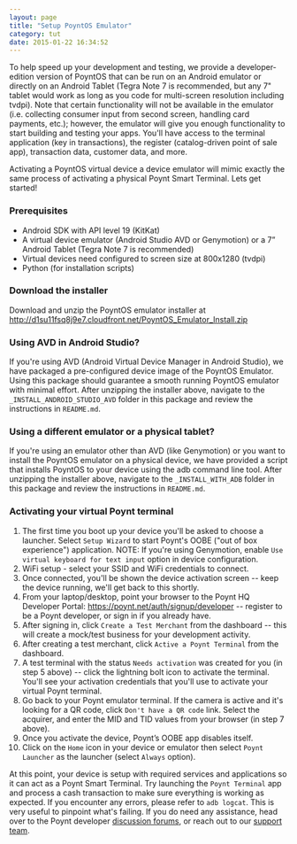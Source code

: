 ```yaml
---
layout: page
title: "Setup PoyntOS Emulator"
category: tut
date: 2015-01-22 16:34:52
---
```


To help speed up your development and testing, we provide a developer-edition version of PoyntOS that can be run on an Android emulator 
or directly on an Android Tablet (Tegra Note 7 is recommended, but any 7" tablet would work as long as you code for multi-screen resolution including tvdpi).
Note that certain functionality will not be available in the emulator (i.e. collecting consumer input from second screen, handling card payments, etc.);
however, the emulator will give you enough functionality to start building and testing your apps. You'll have access to the terminal application (key in 
transactions), the register (catalog-driven point of sale app), transaction data, customer data, and more.

Activating a PoyntOS virtual device a device emulator will mimic exactly the same process of activating a physical Poynt Smart Terminal. Lets get started!

### Prerequisites

* Android SDK with API level 19 (KitKat)
* A virtual device emulator (Android Studio AVD or Genymotion) or a 7” Android Tablet (Tegra Note 7 is recommended)
* Virtual devices need configured to screen size at 800x1280 (tvdpi)
* Python (for installation scripts)

### Download the installer
Download and unzip the PoyntOS emulator installer at http://d1su11fsq8j9e7.cloudfront.net/PoyntOS_Emulator_Install.zip

### Using AVD in Android Studio?
If you're using AVD (Android Virtual Device Manager in Android Studio), we have packaged a pre-configured device
image of the PoyntOS Emulator. Using this package should guarantee a smooth running PoyntOS emulator with minimal
effort. After unzipping the installer above, navigate to the `_INSTALL_ANDROID_STUDIO_AVD` folder in this package
and review the instructions in `README.md`.

### Using a different emulator or a physical tablet?
If you're using an emulator other than AVD (like Genymotion) or you want to install the PoyntOS emulator on a physical
device, we have provided a script that installs PoyntOS to your device using the adb command line tool. After unzipping
the installer above, navigate to the `_INSTALL_WITH_ADB` folder in this package and review the instructions in `README.md`.

### Activating your virtual Poynt terminal
1. The first time you boot up your device you'll be asked to choose a launcher. Select `Setup Wizard` to start Poynt's OOBE ("out of box experience") application. NOTE: If you're using Genymotion, enable `Use virtual keyboard for text input` option in device configuration.
2. WiFi setup - select your SSID and WiFi credentials to connect.
3. Once connected, you'll be shown the device activation screen -- keep the device running, we'll get back to this shortly.
4. From your laptop/desktop, point your browser to the Poynt HQ Developer Portal: https://poynt.net/auth/signup/developer -- register to be a Poynt developer, or sign in if you already have.
5. After signing in, click `Create a Test Merchant` from the dashboard -- this will create a mock/test business for your development activity.
6. After creating a test merchant, click `Active a Poynt Terminal` from the dashboard.
7. A test terminal with the status `Needs activation` was created for you (in step 5 above) -- click the lightning bolt icon to activate the terminal. You'll see your activation credentials that you'll use to activate your virtual Poynt terminal.
8. Go back to your Poynt emulator terminal. If the camera is active and it's looking for a QR code, click `Don't have a QR code` link. Select the acquirer, and enter the MID and TID values from your browser (in step 7 above).
9. Once you activate the device, Poynt’s OOBE app disables itself.
10. Click on the `Home` icon in your device or emulator then select `Poynt Launcher` as the launcher (select `Always` option).

At this point, your device is setup with required services and applications so it can act as a Poynt Smart Terminal. Try launching the `Poynt Terminal` app and process a cash transaction to make sure everything is working as expected. If you encounter any errors, please refer to `adb logcat`.
This is very useful to pinpoint what's failing. If you do need any assistance, head over to the Poynt developer [discussion forums](https://discuss.poynt.net/c/developers), or reach out to our [support team](https://poynt.net/support).